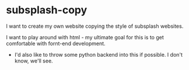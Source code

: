 # subsplash-copy
I want to create my own website copying the style of subsplash websites.

I want to play around with html - my ultimate goal for this is to get comfortable with fornt-end development.

- I'd also like to throw some python backend into this if possible. I don't know, we'll see.
